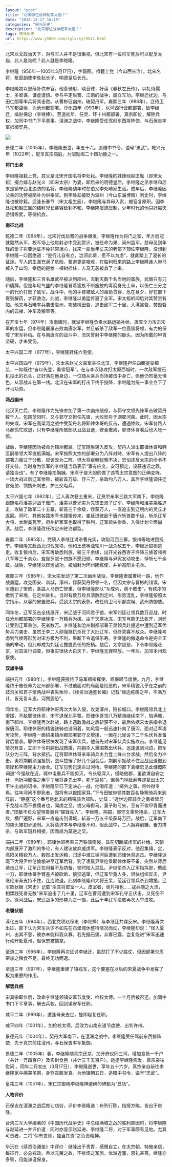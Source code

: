 ```yaml
---
layout: "post"
title: "北宋哪位战神配享太庙？"
date: "2018-12-17 16:15"
categories: "宋元历史"
description: "北宋哪位战神配享太庙？"
tags: 宋元历史
url: https://www.y5000.com/zgls/sy/9514.html
---
```






北宋以文政治天下，对与军人并不是很重视。但北宋有一位将军死后可以配享太庙，此人是谁呢？此人就是李继隆。

李继隆（950年—1005年3月17日），字霸图。祖籍上党（今山西长治）。北宋名将，枢密副使李处耘长子、明德皇后长兄。

李继隆初以恩荫补供奉官。他善骑射，晓音律，好读《春秋左氏传》，以礼待儒士，多智谋，谦虚谨慎。参与平定后蜀、江南的战争，屡立军功。李继迁扰边，与田仁朗等率兵将其击败。从曹彬征幽州，破契丹军。雍熙三年（986年），迁侍卫马军都虞侯，为沧州都部署。淳化四年（993年），以河西行营都部署，破李继迁，擒赵保忠（李继捧）。至道初年，任灵、环十州都部署。真宗即位，解除兵权，加同中书门下平章事。澶渊之战中，李继隆受任驾前东西排阵使，与石保吉率军抵御契丹。

![](https://img.y5000.com/uploads/allimg/170106/6-1F106155235408.jpg)

景德二年（1005年），李继隆去世，年五十六。追赠中书令，谥号“忠武”。乾兴元年（1022年），配享真宗庙庭。为昭勋阁二十四功臣之一。

**将门出身**

李继隆祖籍上党，其父是北宋开国名将李处耘。李继隆的妹妹经赵匡胤（即宋太祖）撮合嫁与赵光义（即宋太宗）为妻，即后来的明德皇后。李继隆之弟李继和后来是镇守西北边防的名将。李继隆幼年时在伯父李处畴家生活。成年后，李继隆因父亲的功劳被荫补为供奉官。到李处耘被贬为淄州（今山东淄博南）刺史时，李继隆也被除籍。适逢长春节（宋太祖生辰），李继隆与其母入贡，被官复原职。因李处耘和赵匡胤的结拜兄长慕容延钊不和，李继隆屡遭压制，少年时代的他只好每天游猎练武，等待机会。

**南征北战**

乾德二年（964年），北宋讨伐后蜀的战争爆发，李继隆作为将门之家，年方弱冠就毅然从军，校军场上他每射必中受到赏识，被任命为果、阆州监军。慈母见到年轻的爱子将要远征不免非常担心，找来一些当年丈夫的老部下辅佐李继隆。没想到李继隆一口回绝道：“是行儿自有立，岂须此辈，愿不以为虑”，就此踏上了漫长的征途。军人的生涯充满了危险，蜀道更是艰难，在胜利归来的路上李继隆连人带马掉入了山沟，幸运的是给一棵树挂住，人马无恙被救了上来。

随后，李继隆和三百名雄武卒被派到邵州，去剿灭数千名当地的蛮族，武器只有刀和盾牌。但是年轻气盛的李继隆冒着蛮族不断施放的毒箭身先士卒，以伤亡三分之一的代价打败了敌军。战斗中，他的手臂被敌人的毒箭贯穿，危在旦夕，好在部下得到解药，才获救治。此战，李继隆以勇猛传遍了全军。宋太祖听闻后对其赞赏有加。他又与石曦率兵袭击袁州，攻破桃田砦，追击敌军二十里，入潭富砦，焚毁砦内的云梯、冲车及粮草等。

在开宝七年（974年）攻南唐时，就派李继隆负责水路运输补给。唐军全力攻击宋军的水运，但李继隆屡屡击败南唐水军，并且斩杀了敌军一位高级将领，有力的保障了宋军补给。在与南唐军的战斗中，流矢曾射中李继隆的额头，因为所戴的甲胄坚硬，才未受伤。

太平兴国二年（977年），李继隆转任六宅使。

太平兴国四年（979年），宋太宗赵光义率军亲征北汉，李继隆担任四面提举都监，一如既往“奋以先登，勇常冠军”。在与李汉琼攻打太原西城时，一次敌军投石机投出的石头，正好落在他身边，一位随从亲兵当场被击中身亡，但他仍然毫无惧色，从容战斗在第一线。北汉在宋军的打击下终于投降，李继隆为统一事业立下了汗马功劳。

**两战幽州**

北汉灭亡后，李继隆作为先锋参加了第一次幽州战役，与郭守文领先锋军击破契丹数千人。包围范阳时，又与郭守文担任先锋，大败契丹于湖翟河南。此时，因太宗的失误，宋军在高粱河之战中受契丹名将耶律休哥的反击，遭遇惨败，宋军各路人马都慌忙败退，只有李继隆所属部队且战且退，安全撤离，耶律休哥看后也大吃一惊。

战后，李继隆因功被命为镇州都监。辽军随后转入反攻，契丹人派出耶律休哥和韩匡嗣带领大军直抵满城。宋军按照太宗的部署分为八阵对峙，宋军有人提出八阵的部署力量过于分散，应该改为二阵，但大将崔翰犹豫不决，恐怕违反太宗的命令不好交待。当时身为监军的李继隆当场表示“事有应变，安可预定，设获违诏之罪，请独当也”。有了李继隆拍胸脯，宋军于是大胆的做了违背太宗意图的正确变阵。一场大战过后辽军惨败，被斩首万级、俘三万，杀敌约八万人。其后李继隆调任迁宫苑使、领妫州刺史，护三交屯兵。

太平兴国七年（982年），辽人再次卷土重来，辽景宗亲率三路大军南下。李继隆跟随名将潘美迎战于雁门，潘美以曹光实为先锋击溃了辽军。李继隆和潘美乘胜追击，攻破了敌军二十五寨，斩首三千余级，俘获万人，一直追击到辽境内的灵丘才返回。同时，其他各路宋军也捷报传来，崔延进破敌于唐兴斩首数千级，斩杀辽军大将、太尉奚瓦里，府州折家军也取得了胜利，辽军损失惨重，入侵计划全面崩溃。战后，李继隆改任改定州驻泊都监。

雍熙二年（985年），党项人李继迁诱杀曹光实，攻陷河西三寨，银州等地进围抚宁。李继隆又赴西北讨伐党项，他和王诜等浊轮川一战杀敌五千，李继迁狼狈逃走。收复银州后，宋军再破悉利族，斩三千余级，出开光谷西杏子坪降三族首领析八军等三千余众。岌伽罗腻十四族不愿归顺，李继隆与尹宪发动攻击，俘斩七千余级。战后，李继隆以辉煌战功，被加封为环州团练使，并护高阳关屯兵。

雍熙三年（986年），宋太宗发动了第二次幽州战役。李继隆隶属曹彬一路，他作战勇猛，攻克固安、新城，涿州，俘获契丹将领一名，但因太宗与曹彬的错误，宋军遭到了惨败，各路人马伤亡惨重。但李继隆部队“军成列，虏不敢击”，有秩序的撤到了宋境，在定州驻扎。当时有数万败兵溃散到定州，形势混乱，李继隆按照太宗指示，从容的安置败兵，受到太宗的表彰，改任侍卫马军都虞候、武州防御使。

同年冬，辽军反击全线展开，宋辽战于河间君子馆，宋军刘廷让领兵数万迎战，时任沧州都部署的李继隆率一万精兵为援。由于天寒冰冻，宋军弓箭无法张开，刘廷让受到辽军重创，死者数万。李继隆和沧州副都部署王杲领兵赴援途中遭到辽军优势兵力袭击，虽然王李二人顽强抵抗杀死了大批辽军，但终究寡不敌众。李继隆考虑到气候等形势对宋方极为不利，果断下令退保乐寿。李继隆的撤退命令是完全正确的举动，但此却成为刘廷让推脱责任的把柄。战后，太宗震怒，下令李继隆赴京，对其进行调查，但事实很快大白天下，李继隆无罪释放。一年后，加领本州观察使。

**双雄争锋**

端拱元年（988年），李继隆获授侍卫马军都指挥使、领保顺节度使。九月，李继隆终于被任命为定州都部署，不过他面对的局面是险恶的，宋军精锐几乎在之前的歧沟关和君子馆两战中丧失殆尽，《续资治通鉴长编》记载“缘边疮痍之卒，不满万计，皆无复斗志，河朔震恐”。

同年冬，辽军大将耶律休哥再次大举入侵，攻克涿州，陷长城口。李继隆领兵北上增援，不敌耶律休哥，宋军退保北平寨。耶律休哥领八万精骑继续南下，陷满城，南下祁州。李继隆再次赴战，路上遇敌激战之后斩获不少，最后依据宋太宗指令退保唐河。耶律休哥的精锐铁骑也没闲着，如风雷一般迅速扑向了唐河。面对辽军凌厉攻势，李继隆一面招来镇州都部署郭守文增援，一面在北岸设下二千名伏兵准备背后偷袭。耶律休哥很快发现了宋军伏兵，他首先对宋军伏兵实施攻击。李继隆见情况有变，立即下令荆嗣出战救援，荆嗣杀入重围救出伏兵，迅速退到河边，把军队分为三阵，背水抵抗。辽将耶律休哥亲率骑兵主力登上烽火台求战，然后全力冲击。勇将荆嗣顽强抵抗，战斗拉锯了好几个回合后，荆嗣军抵敌不住且战且退撤到南岸和李继隆主力会合。辽军见势迅速杀过河桥。李继隆的部下袁继忠见此慷慨陈词道“今强敌在近，城中屯重兵不能剪灭，令长驱深入，侵略他郡，虽欲谋自安之计，岂折冲御侮之用乎？我将身先士卒，死于寇矣”。但黄门林延寿等却拿出太宗不许出战的诏书。李继隆早已下定决心一战，他喝斥道：“阃外之事，将帅得专焉。往年河间不即死者，固将有以报国家耳。”下令田敏带领其数百名静塞骑兵来到阵前，“静塞”这个番号是北宋的精锐骑兵部队，史载：“近世边郡骑兵之勇者皆习干戈战斗而不畏懦者也，闻虏之至，或父母辔马，妻子取弓矢，至有不俟甲胄而进者。”田敏不负众望带着骑兵“摧锋先入”。李继隆，荆嗣，郭守文乘势掩杀，辽军大败，横尸遍野，宋军一直追击到满城，斩首一万五千级获马万匹。战后，辽军南下的势头被初步遏制。大将裴济本与李继隆不和，但此战中，二人摒弃前嫌，奋力拼杀，与敌军短兵相接，因而成为莫逆之交。

端拱二年（989年），耶律休哥再率三万铁骑南侵，旨在切断威虏军的补给。宋朝内部展开了激烈的争论，有人建议放弃威虏军。李继隆表示反对，他召集镇，定，高阳关精锐万人，毅然出发运粮，归途中渡过徐河后遭到耶律休哥追击。李继隆派麾下大将尹继伦偷偷进至辽军后背。到了凌晨尹继伦乘耶律休哥不备，突然从背后袭击辽军，辽军正在用餐不及防备，顿时陷入混乱。尹继伦杀入辽军指挥部，劈面一刀，耶律休哥手臂差点被砍断，狼狈逃窜，但辽军毕竟人多，很快组织反击，尹继伦渐渐支持不住，连连败退。此刻李继隆和大将王杲，范廷召领兵杀到增援。辽军败状据《宋史》记载“杀其将皮室一人。皮室者，契丹相也......寇兵随之大溃，相蹂践死者无数”宋军追击了几十里，辽军在曹河遭到宋军孔守正伏击，又死伤不少。徐河战后，宋辽战争的形势为之一振，此后十年辽军没敢再次大举进攻。

**老骥伏枥**

淳化五年（994年），西北党项赵保忠（李继捧）与李继迁共谋反宋。李继隆再次出征，部下认为宋军兵少不如先在石堡城休整待情况而动，李继隆却说：“径入夏州，出其不意，彼亦未能料我众寡。若先据石堡，众寡已露，岂复能进”宋军迅速行动开赴夏州，赵保忠被擒拿。

至道二年（996年），李继隆再次征讨李继迁，虽然打了不少胜仗，但因部署欠周密加之粮食不足，最终无功而返。

至道三年（997年），李继隆重建了镇戎军，这个要塞在以后的宋夏战争中发挥了极为重要的作用。

**解罢兵柄**

宋真宗即位后，改命李继隆领镇安军节度使、检校太傅。一个月后被召还，加同中书门下平章事，解去兵权，回到镇安军任职。

咸平二年（999年），遭逢母亲去世，旋即起复任职。

咸平四年（1001年），加检校太师。后改为山南东道节度使，出判许州。

景德元年（1004年），契丹大军南下，在澶渊之战中，李继隆受任驾前东西排阵使，先于真宗前往澶州，与石保吉率军抵御。

景德二年（1005年）春，李继隆随真宗还京，加开府仪同三司，增加食邑一千户（共计一万四百户）及实封食邑（共计三千五百户）。适逢李继隆病发，真宗亲往慰问
。同年二月初五（3月17日），李继隆逝世，享年五十六岁。真宗亲自前往李继隆家中痛哭吊祭，身穿丧服发哀。为他辍朝五日，追赠中书令，谥号“忠武”。

皇祐三年（1051年），宋仁宗御赐李继隆神道碑的碑额为“显功”。

**人物评价**

石保吉在澶渊之战后推让功劳，评价李继隆道：布列行陈，指授方略，皆出于继隆。

台湾三军大学编著的《中国历代战争史》中总结满城之战的胜利原因时，将李继隆与赵延进一并评价道：同时亦显示赵延进、李继隆二将，对于军事颇有见地。尤其可贵者，二将“倘有丧师，独当其责”之负责精神。

毕沅在《续资治通鉴》中评价：继隆出于贵胄，感慨自立，在太宗朝，特被亲信，每征行，必总戎政。帝以元舅之故，不欲烦之军旅，优游近籓，恩礼甚笃，继隆亦多智，用能谦谨保身。
